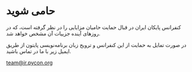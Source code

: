 # حامی شوید

کنفرانس پایکان ایران در قبال حمایت حامیان مزایایی را در نظر گرفته است، که در روزهای آینده جزییات آن مشخص خواهد شد.

در صورت تمایل به حمایت از این کنفرانس و ترویج زبان برنامه‌نویسی پایتون از طریق ایمیل زیر با ما در تماس باشید.

team@ir.pycon.org





<div class="u-vskip-3"></div>
